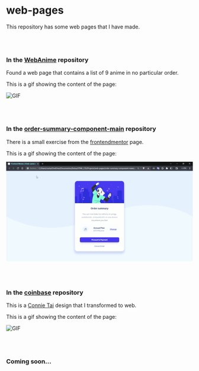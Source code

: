 # web-pages
This repository has some web pages that I have made.

<br><br>

### In the [WebAnime](https://github.com/RoboG-11/web-pages/tree/main/WebAnime) repository
Found a web page that contains a list of 9 anime in no particular order.

This is a gif showing the content of the page:

![GIF](./IMG/WebAnime.gif) 

<br><br>

### In the [order-summary-component-main](https://github.com/RoboG-11/web-pages/tree/main/order-summary-component-main) repository
There is a small exercise from the [frontendmentor](https://www.frontendmentor.io/) page.

This is a gif showing the content of the page:

![GIF](./IMG/FrontendMentor.gif)

<br><br>

### In the [coinbase](https://github.com/RoboG-11/web-pages/tree/main/coinbase) repository
This is a [Connie Tai](https://www.figma.com/@luckystar2) design that I transformed to web.

This is a gif showing the content of the page:

![GIF](./IMG/coinbase.gif)

<br><br>

### Coming soon...
